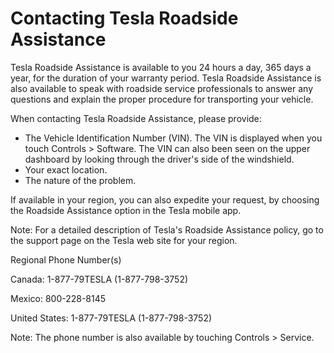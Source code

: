 # Contacting Tesla Roadside Assistance

Tesla Roadside Assistance is available to you 24 hours a day, 365 days a year, for the duration of your warranty period. Tesla Roadside Assistance is also available to speak with roadside service professionals to answer any questions and explain the proper procedure for transporting your vehicle.

When contacting Tesla Roadside Assistance, please provide:
- The Vehicle Identification Number (VIN). The VIN is displayed when you touch Controls > Software. The VIN can also been seen on the upper dashboard by looking through the driver's side of the windshield.
- Your exact location.
- The nature of the problem.

If available in your region, you can also expedite your request, by choosing the Roadside Assistance option in the Tesla mobile app.

Note: For a detailed description of Tesla's Roadside Assistance policy, go to the support page on the Tesla web site for your region.


Regional Phone Number(s)

Canada: 1-877-79TESLA (1-877-798-3752)

Mexico: 800-228-8145

United States: 1-877-79TESLA (1-877-798-3752)

Note: The phone number is also available by touching Controls > Service.